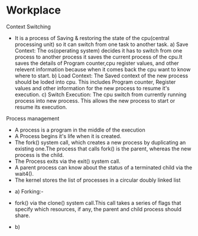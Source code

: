 # Workplace

Context Switching
- It is a process of Saving & restoring the state of the cpu(central processing unit) so it can switch from one task to another task.
a) Save Context: The os(operating system) decides it has to switch from one process to another process it saves the current process of the cpu.It saves the details of Program counter,cpu register values, and other relevent information because when it comes back the cpu want to know where to start.
b) Load Context: The Saved context of the new process should be loded into cpu. This includes Program counter, Register values and other information for the new process to resume it's execution.
c) Switch Execution: The cpu switch from currently running process into new process. This allows the new process to start or resume its execution.

Process management
- A process is a program in the middle of the execution
- A Process begins it's life when it is created.
- The fork() system call, which creates a new process by duplicating an existing one.The process that calls fork() is the parent, whereas the new process is the child.
- The Process exits via the exit() system call.
- A parent process can know about the status of a terminated child via the wait4().
- The kernel stores the list of processes in a circular doubly linked list
* a) Forking:-
- fork() via the clone() system call.This call takes a series of flags that specify which resources, if any, the parent and child process should share.
* b) 

